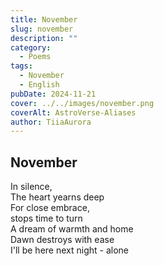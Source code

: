 ```yaml
---
title: November
slug: november
description: ""
category:
  - Poems
tags:
  - November
  - English
pubDate: 2024-11-21
cover: ../../images/november.png
coverAlt: AstroVerse-Aliases
author: TiiaAurora
---
```


## November

In silence,<br/>
The heart yearns deep<br/>
For close embrace,<br/>
stops time to turn<br/>
A dream of warmth and home<br/>
Dawn destroys with ease<br/>
I'll be here next night - alone
